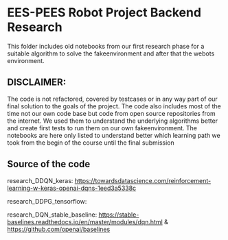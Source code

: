 # EES-PEES Robot Project Backend Research
This folder includes old notebooks from our first research phase for a suitable algorithm to solve the fakeenvironment and after that the webots environment.

## DISCLAIMER: 
The code is not refactored, covered by testcases or in any way part of our final solution to the goals of the project. The code also includes most of the time not our own code base but code from open source repositories from the internet. We used them to understand the underlying algorithms better and create first tests to run them on our own fakeenvironment. The notebooks are here only listed to understand better which learning path we took from the begin of the course until the final submission

## Source of the code

research_DDQN_keras: https://towardsdatascience.com/reinforcement-learning-w-keras-openai-dqns-1eed3a5338c

research_DDPG_tensorflow: 

research_DQN_stable_baseline: https://stable-baselines.readthedocs.io/en/master/modules/dqn.html & https://github.com/openai/baselines

